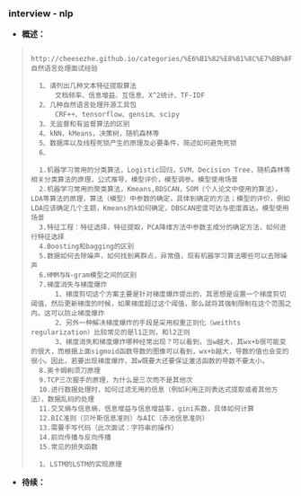 ### interview - nlp
- **概述：**
>       http://cheesezhe.github.io/categories/%E6%B1%82%E8%81%8C%E7%BB%8F%E9%AA%8C/     自然语言处理面试经验
>
>       1、请列出几种文本特征提取算法
>           文档频率、信息增益、互信息、X^2统计、TF-IDF
>       2、几种自然语言处理开源工具包
>           CRF++、tensorflow、gensim、scipy
>       3、无监督和有监督算法的区别
>       4、kNN，kMeans，决策树，随机森林等
>       5、数据库以及线程死锁产生的原理及必要条件，简述如何避免死锁
>       6、
>
>       1.机器学习常用的分类算法，Logistic回归，SVM，Decision Tree，随机森林等相关分类算法的原理，公式推导，模型评价，模型调参。模型使用场景
>       2.机器学习常用的聚类算法，Kmeans,BDSCAN，SOM（个人论文中使用的算法），LDA等算法的原理，算法（模型）中参数的确定，具体到确定的方法；模型的评价，例如LDA应该确定几个主题，Kmeans的k如何确定，DBSCAN密度可达与密度直达。模型使用场景
>       3.特征工程：特征选择，特征提取，PCA降维方法中参数主成分的确定方法，如何进行特征选择
>       4.Boosting和bagging的区别
>       5.数据如何去除噪声，如何找到离群点，异常值，现有机器学习算法哪些可以去除噪声
>       6.HMM与N-gram模型之间的区别
>       7.梯度消失与梯度爆炸
>           1、梯度剪切这个方案主要是针对梯度爆炸提出的，其思想是设置一个梯度剪切阈值，然后更新梯度的时候，如果梯度超过这个阈值，那么就将其强制限制在这个范围之内。这可以防止梯度爆炸
>           2、另外一种解决梯度爆炸的手段是采用权重正则化（weithts regularization）比较常见的是l1正则，和l2正则
>           3、梯度消失和梯度爆炸哪种经常出现？可以看到，当w越大，其wx+b很可能变的很大，而根据上面sigmoid函数导数的图像可以看到，wx+b越大，导数的值也会变的很小。因此，若要出现梯度爆炸，其w既要大还要保证激活函数的导数不要太小。
>       8.奥卡姆剃须刀原理
>       9.TCP三次握手的原理，为什么是三次而不是其他次
>       10.进行数据处理时，如何过滤无用的信息（例如利用正则表达式提取或者其他方法），数据乱码的处理
>       11.交叉熵与信息熵，信息增益与信息增益率，gini系数，具体如何计算
>       12.BIC准则（贝叶斯信息准则）与AIC（赤池信息准则）
>       13.需要手写代码（此次面试：字符串的操作）
>       14.前向传播与反向传播
>       15.常见的损失函数
>
>       1、LSTM的LSTM的实现原理
>
>
>
>
>
>
>
>
>
>
>
>
>
>
>
>

- **待续：**
>
>
>
>
>
>
>
>
>
>
>
>
>
>
>
